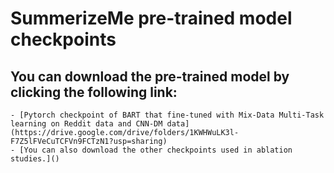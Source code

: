 # SummerizeMe pre-trained model checkpoints

## You can download the pre-trained model by clicking the following link:
    - [Pytorch checkpoint of BART that fine-tuned with Mix-Data Multi-Task learning on Reddit data and CNN-DM data](https://drive.google.com/drive/folders/1KWHWuLK3l-F7Z5lFVeCuTCFVn9FCTzN1?usp=sharing)
    - [You can also download the other checkpoints used in ablation studies.]()
